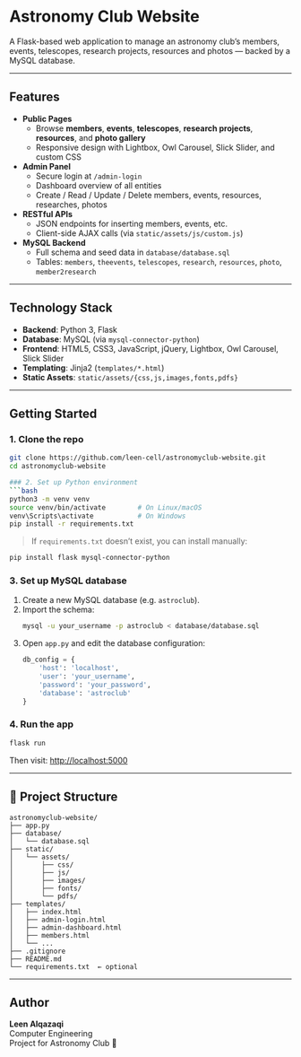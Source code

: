 # Astronomy Club Website 

A Flask-based web application to manage an astronomy club’s members, events, telescopes, research projects, resources and photos — backed by a MySQL database.

---

##  Features

- **Public Pages**  
  - Browse **members**, **events**, **telescopes**, **research projects**, **resources**, and **photo gallery**  
  - Responsive design with Lightbox, Owl Carousel, Slick Slider, and custom CSS  
- **Admin Panel**  
  - Secure login at `/admin-login`  
  - Dashboard overview of all entities  
  - Create / Read / Update / Delete members, events, resources, researches, photos  
- **RESTful APIs**  
  - JSON endpoints for inserting members, events, etc.  
  - Client-side AJAX calls (via `static/assets/js/custom.js`)  
- **MySQL Backend**  
  - Full schema and seed data in `database/database.sql`  
  - Tables: `members`, `theevents`, `telescopes`, `research`, `resources`, `photo`, `member2research`  

---

##  Technology Stack

- **Backend**: Python 3, Flask  
- **Database**: MySQL (via `mysql-connector-python`)  
- **Frontend**: HTML5, CSS3, JavaScript, jQuery, Lightbox, Owl Carousel, Slick Slider  
- **Templating**: Jinja2 (`templates/*.html`)  
- **Static Assets**: `static/assets/{css,js,images,fonts,pdfs}`  

---

##  Getting Started

### 1. Clone the repo
```bash
git clone https://github.com/leen-cell/astronomyclub-website.git
cd astronomyclub-website

### 2. Set up Python environment
```bash
python3 -m venv venv
source venv/bin/activate        # On Linux/macOS
venv\Scripts\activate           # On Windows
pip install -r requirements.txt
```

> If `requirements.txt` doesn’t exist, you can install manually:
```bash
pip install flask mysql-connector-python
```

### 3. Set up MySQL database

1. Create a new MySQL database (e.g. `astroclub`).
2. Import the schema:
   ```bash
   mysql -u your_username -p astroclub < database/database.sql
   ```
3. Open `app.py` and edit the database configuration:
   ```python
   db_config = {
       'host': 'localhost',
       'user': 'your_username',
       'password': 'your_password',
       'database': 'astroclub'
   }
   ```

### 4. Run the app
```bash
flask run
```

Then visit: [http://localhost:5000](http://localhost:5000)

---

## 📁 Project Structure

```
astronomyclub-website/
├── app.py
├── database/
│   └── database.sql
├── static/
│   └── assets/
│       ├── css/
│       ├── js/
│       ├── images/
│       ├── fonts/
│       └── pdfs/
├── templates/
│   ├── index.html
│   ├── admin-login.html
│   ├── admin-dashboard.html
│   ├── members.html
│   └── ...
├── .gitignore
├── README.md
└── requirements.txt  ← optional
```

---

## Author

**Leen Alqazaqi**  
Computer Engineering  
Project for Astronomy Club 🌌
